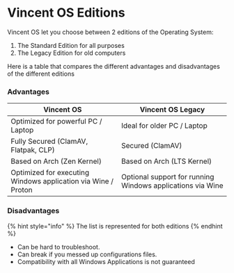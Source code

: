 # Vincent OS Editions

Vincent OS let you choose between 2 editions of the Operating System:

1. The Standard Edition for all purposes
2. The Legacy Edition for old computers

Here is a table that compares the different advantages and disadvantages of the different editions

### Advantages

| Vincent OS                                                    | Vincent OS Legacy                                          |
| ------------------------------------------------------------- | ---------------------------------------------------------- |
| Optimized for powerful PC / Laptop                            | Ideal for older PC / Laptop                                |
| Fully Secured (ClamAV, Flatpak, CLP)                          | Secured (ClamAV)                                           |
| Based on Arch (Zen Kernel)                                    | Based on Arch (LTS Kernel)                                 |
| Optimized for executing Windows application via Wine / Proton | Optional support for running Windows applications via Wine |

### Disadvantages

{% hint style="info" %}
The list is represented for both editions
{% endhint %}

* Can be hard to troubleshoot.
* Can break if you messed up configurations files.
* Compatibility with all Windows Applications is not guaranteed
